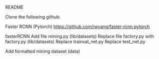 README

Clone the following github:

Faster RCNN (Pytorch)
https://github.com/jwyang/faster-rcnn.pytorch

fasterRCNN
Add file mining.py (lib/datasets)
Replace file factory.py with factory.py (lib/datasets)
Replace trainval_net.py
Replace test_net.py

Add formatted mining dataset (data)
